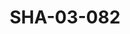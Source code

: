 ---
pid: SHA-03-082
title: SHA-03-082
language: en
original_label: 
rights: Sharhabil Ahmed
location_of_original: Sharhabil Ahmed
photographer_or_studio: 
scanned_from: photograph 10.2 by 15.2
_date: 1960s
location: Khartoum
description: Sharhabil Ahmed and Mahdi 'Ali at wedding
additional_notes: 
permission_display: 'yes'
on_server: 'no'
on_website: 'no'
permalink: /photopages/en/SHA-03-082
layout: photo-page
---